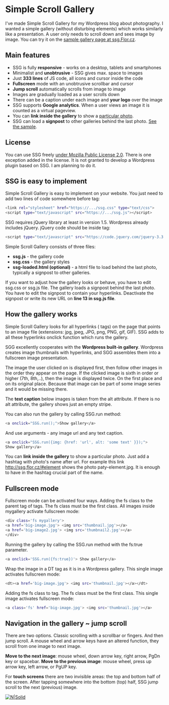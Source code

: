 # Simple Scroll Gallery

I've made Simple Scroll Gallery for my Wordpress blog about photography. I wanted a simple gallery (without disturbing elements) which works similarly like a presentation. A user only needs to scroll down and sees image by image. You can try it on the [sample  gallery page at ssg.Flor.cz](http://ssg.flor.cz/).

## Main features

- SSG is fully **responsive** - works on a desktop, tablets and smartphones
- Minimalist and **unobtrusive** - SSG gives max. space to images
- Just **333 lines** of JS code, all icons and cursor inside the code
- **Fullscreen** mode with an unobtrusive scrollbar and cursor
- **Jump scroll** automatically scrolls from image to image
- Images are gradually loaded as a user scrolls down
- There can be a caption under each image and **your logo** over the image
- SSG supports **Google analytics**. When a user views an image it is counted as a virtual pageview.
- You can **link inside the gallery** to show a [particular photo](http://ssg.flor.cz/#cerna).
- SSG can load a **signpost** to other galleries behind the last photo. [See the sample](http://gal.brno.me/#haku).

## License
You can use SSG freely [under Mozilla Public License 2.0](https://tldrlegal.com/license/mozilla-public-license-2.0-(mpl-2)). There is one exception added in the license. It is not granted to develop a Wordpress plugin based on SSG. I am planning to do it.


## SSG is easy to implement
Simple Scroll Gallery is easy to implement on your website. You just need to add two lines of code somewhere before </body> tag:

```sh
<link rel="stylesheet" href="https://.../ssg.css" type="text/css">
<script type="text/javascript" src="https://.../ssg.js"></script>
```
SSG requires jQuery library at least in version 1.5. Wordpress already includes jQuery. jQuery code should be inside </head> tag:

```sh
<script type="text/javascript" src="https://code.jquery.com/jquery-3.3.1.min.js"></script>
```

Simple Scroll Gallery consists of three files: 
- **ssg.js** - the gallery code 
- **ssg.css** - the gallery styles 
- **ssg-loaded.html (optional)** -  a html file to load behind the last photo, typically a signpost to other galleries.

If you want to adjust how the gallery looks or behave, you have to edit ssg.css or ssg.js file. The gallery loads a signpost behind the last photo. You have to edit the signpost to contain your hyperlinks. Deactivate the signpost or write its new URL on **line 13 in ssg.js file**.

## How the gallery works
Simple Scroll Gallery looks for all hyperlinks (<a> tags) on the page that points to an image file  (extensions: jpg, jpeg, JPG, png, PNG, gif, GIF). SSG adds to all these hyperlinks onclick function which runs the gallery.

SGG excellently cooperates with the **Wordpress built-in gallery**. Wordpress creates image thumbnails with hyperlinks, and SGG assembles them into a fullscreen image presentation.

The image the user clicked on is displayed first, then follow other images in the order they appear on the page. If the clicked image is sixth in order or higher (7th, 8th,..), then the image is displayed twice. On the first place and on its original place. Because that image can be part of some image series and it would be missing there.

The **text caption** below images is taken from the alt attribute. If there is no alt attribute, the gallery shows just an empty stripe.

You can also run the gallery by calling SSG.run method:

```sh
<a onclick="SSG.run();">Show gallery</a>
```

And use arguments - any image url and any text caption.
```sh
<a onclick="SSG.run({img: {href: 'url', alt: 'some text' }});">
Show gallery</a>
```

You can **link inside the gallery** to show a particular photo. Just add a hashtag with photo's name after url. For example this link http://ssg.flor.cz/#element shows the photo paty-element.jpg. It is enough to have in the hashtag crucial part of the name.

## Fullscreen mode
Fullscreen mode can be activated four ways.
Adding the fs class to the parent tag of <a> tags. The fs class must be the first class. All images inside mygallery activate fullscreen mode:
```sh
<div class='fs mygallery'>
<a href='big-image.jpg'> <img src='thumbnail.jpg'></a>
<a href='big-image2.jpg'> <img src='thumbnail2.jpg'></a>
</div>
```
Running the gallery by calling the SSG.run method with the fs:true parameter.

```sh
<a onclick='SSG.run({fs:true})'> Show gallery</a>
```
Wrap the image in a DT tag as it is in a Wordpress gallery. This single image activates fullscreen mode:

```sh
<dt><a href='big-image.jpg'> <img src='thumbnail.jpg'></a></dt> 
```
Adding the fs class to <a> tag. The fs class must be the first class. This single image activates fullscreen mode:
```sh
<a class='fs' href='big-image.jpg'> <img src='thumbnail.jpg'></a> 
```

## Navigation in the gallery ~ jump scroll
There are two options. Classic scrolling with a scrollbar or fingers. And then jump scroll. A mouse wheel and arrow keys have an altered function, they scroll from one image to next image.

**Move to the next image**: mouse wheel, down arrow key, right arrow, PgDn key or spacebar. 
**Move to the previous image**: mouse wheel, press up arrow key, left arrow, or PgUP key.

For **touch screens** there are two invisible areas: the top and bottom half of the screen. After tapping somewhere into the bottom (top) half, SSG jump scroll to the next (previous) image.
&nbsp;

[![N|Solid](https://www.flor.cz/blog/wp-content/uploads/simple-scroll-gallery.jpg)](http://ssg.flor.cz/)